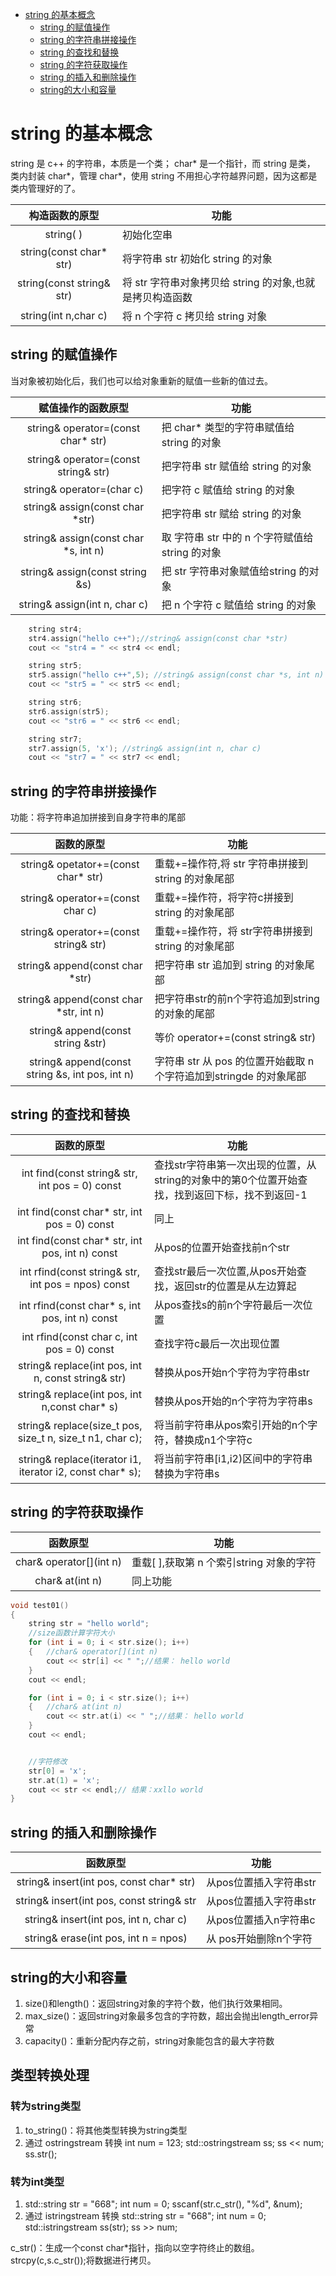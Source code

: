 
<!-- @import "[TOC]" {cmd="toc" depthFrom=1 depthTo=6 orderedList=false} -->

<!-- code_chunk_output -->

- [string 的基本概念](#string-的基本概念)
  - [string 的赋值操作](#string-的赋值操作)
  - [string 的字符串拼接操作](#string-的字符串拼接操作)
  - [string 的查找和替换](#string-的查找和替换)
  - [string 的字符获取操作](#string-的字符获取操作)
  - [string 的插入和删除操作](#string-的插入和删除操作)
  - [string的大小和容量](#string的大小和容量)

<!-- /code_chunk_output -->


# string 的基本概念
string 是 c++ 的字符串，本质是一个类；
char* 是一个指针，而 string 是类， 类内封装 char*，管理 char*，使用 string 不用担心字符越界问题，因为这都是类内管理好的了。

|构造函数的原型|功能|
|:--:|--|
|string( )	                |初始化空串|
|string(const char* str)	|将字符串 str 初始化 string 的对象|
|string(const string& str)	|将 str 字符串对象拷贝给 string 的对象,也就是拷贝构造函数|
|string(int n,char c)	    |将 n 个字符 c 拷贝给 string 对象|

## string 的赋值操作
当对象被初始化后，我们也可以给对象重新的赋值一些新的值过去。

|赋值操作的函数原型	|功能|
|:--:|--|
|string& operator=(const char* str)	    |把 char* 类型的字符串赋值给 string 的对象|
|string& operator=(const string& str)	|把字符串 str 赋值给 string 的对象|
|string& operator=(char c)	            |把字符 c 赋值给 string 的对象|
|string& assign(const char *str)	    |把字符串 str 赋给 string 的对象|
|string& assign(const char *s, int n)	|取 字符串 str 中的 n 个字符赋值给 string 的对象|
|string& assign(const string &s)	    |把 str 字符串对象赋值给string 的对象|
|string& assign(int n, char c)	        |把 n 个字符 c 赋值给 string 的对象|


```cpp
	string str4;
	str4.assign("hello c++");//string& assign(const char *str)
	cout << "str4 = " << str4 << endl;

	string str5;
	str5.assign("hello c++",5); //string& assign(const char *s, int n)
	cout << "str5 = " << str5 << endl;

	string str6;
	str6.assign(str5);
	cout << "str6 = " << str6 << endl;

	string str7;
	str7.assign(5, 'x'); //string& assign(int n, char c)
	cout << "str7 = " << str7 << endl;
```

## string 的字符串拼接操作
功能：将字符串追加拼接到自身字符串的尾部

|函数的原型	|功能|
|:--:|--|
|string& opetator+=(const char* str)	|重载+=操作符,将 str 字符串拼接到 string 的对象尾部|
|string& operator+=(const char c)	    |重载+=操作符，将字符c拼接到 string 的对象尾部|
|string& operator+=(const string& str)	|重载+=操作符，将 str字符串拼接到 string 的对象尾部|
|string& append(const char *str)	    |把字符串 str 追加到 string 的对象尾部|
|string& append(const char *str, int n)	|把字符串str的前n个字符追加到string的对象的尾部|
|string& append(const string &str)	    |等价 operator+=(const string& str)|
|string& append(const string &s, int pos, int n)	|字符串 str 从 pos 的位置开始截取 n 个字符追加到stringde 的对象尾部|


## string 的查找和替换
|函数的原型|	功能|
|:--:|--|
|int find(const string& str, int pos = 0) const	|查找str字符串第一次出现的位置，从string的对象中的第0个位置开始查找，找到返回下标，找不到返回-1|
|int find(const char* str, int pos = 0) const	    |同上|
|int find(const char* str, int pos, int n) const	|从pos的位置开始查找前n个str|
|int rfind(const string& str, int pos = npos) const	|查找str最后一次位置,从pos开始查找，返回str的位置是从左边算起|
|int rfind(const char* s, int pos, int n) const	    |从pos查找s的前n个字符最后一次位置|
|int rfind(const char c, int pos = 0) const	        |查找字符c最后一次出现位置|
|string& replace(int pos, int n, const string& str)	|替换从pos开始n个字符为字符串str|
|string& replace(int pos, int n,const char* s)	    |替换从pos开始的n个字符为字符串s|
|string& replace(size_t pos, size_t n, size_t n1, char c);  |将当前字符串从pos索引开始的n个字符，替换成n1个字符c|
|string& replace(iterator i1, iterator i2, const char* s);  |将当前字符串[i1,i2)区间中的字符串替换为字符串s|

## string 的字符获取操作
|函数原型	|功能|
|:--:|--|
|char& operator[](int n)	|重载[ ],获取第 n 个索引string 对象的字符|
|char& at(int n)            |同上功能|

```cpp
void test01()
{
	string str = "hello world";
	//size函数计算字符大小
	for (int i = 0; i < str.size(); i++)
	{	//char& operator[](int n)
		cout << str[i] << " ";//结果： hello world
	}
	cout << endl;

	for (int i = 0; i < str.size(); i++)
	{	//char& at(int n)
		cout << str.at(i) << " ";//结果： hello world
	}
	cout << endl;


	//字符修改
	str[0] = 'x';
	str.at(1) = 'x';
	cout << str << endl;// 结果：xxllo world
}
```

## string 的插入和删除操作

|函数原型	|功能|
|:--:|--|
|string& insert(int pos, const char* str)	|从pos位置插入字符串str|
|string& insert(int pos, const string& str	|从pos位置插入字符串str|
|string& insert(int pos, int n, char c)	    |从pos位置插入n字符串c|
|string& erase(int pos, int n = npos)       |从 pos开始删除n个字符|

## string的大小和容量
1. size()和length()：返回string对象的字符个数，他们执行效果相同。
2. max_size()：返回string对象最多包含的字符数，超出会抛出length_error异常
3. capacity()：重新分配内存之前，string对象能包含的最大字符数

## 类型转换处理
### 转为string类型

1. to_string()：将其他类型转换为string类型
2. 通过 ostringstream 转换
    int num = 123;
    std::ostringstream ss;
    ss << num;
    ss.str();
    
### 转为int类型
1.  std::string str = "668";
    int num = 0;
 	sscanf(str.c_str(), "%d", &num);
2. 通过 istringstream 转换
    std::string str = "668";
    int num = 0;
    std::istringstream ss(str);
    ss >> num;

c_str()：生成一个const char*指针，指向以空字符终止的数组。
strcpy(c,s.c_str());将数据进行拷贝。
